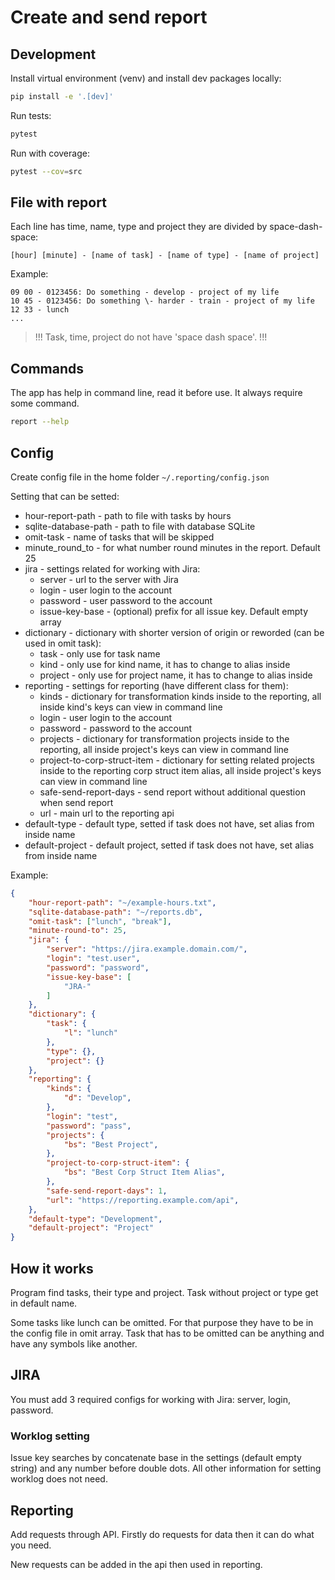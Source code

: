 # Create and send report

## Development

Install virtual environment (venv) and install dev packages locally:
```bash
pip install -e '.[dev]'
```

Run tests:
```bash
pytest
```

Run with coverage:
```bash
pytest --cov=src
```

## File with report

Each line has time, name, type and project they are divided by space-dash-space:

```
[hour] [minute] - [name of task] - [name of type] - [name of project]
```

Example:

```
09 00 - 0123456: Do something - develop - project of my life
10 45 - 0123456: Do something \- harder - train - project of my life
12 33 - lunch
...
```

> !!! Task, time, project do not have 'space dash space'. !!!

## Commands

The app has help in command line, read it before use. It always require some command.

```bash
report --help
```

## Config

Create config file in the home folder `~/.reporting/config.json`

Setting that can be setted:

-   hour-report-path - path to file with tasks by hours
-   sqlite-database-path - path to file with database SQLite
-   omit-task - name of tasks that will be skipped
-   minute_round_to - for what number round minutes in the report. Default 25
-   jira - settings related for working with Jira:
    -   server - url to the server with Jira
    -   login - user login to the account
    -   password - user password to the account
    -   issue-key-base - (optional) prefix for all issue key. Default empty array
-   dictionary - dictionary with shorter version of origin or reworded (can be used in omit task):
    -   task - only use for task name
    -   kind - only use for kind name, it has to change to alias inside
    -   project - only use for project name, it has to change to alias inside
-   reporting - settings for reporting (have different class for them):
    -   kinds - dictionary for transformation kinds inside to the reporting, all inside kind's keys can view in command line
    -   login - user login to the account
    -   password - password to the account
    -   projects - dictionary for transformation projects inside to the reporting, all inside project's keys can view in command line
    -   project-to-corp-struct-item - dictionary for setting related projects inside to the reporting corp struct item alias, all inside project's keys can view in command line
    -   safe-send-report-days - send report without additional question when send report
    -   url - main url to the reporting api
-   default-type - default type, setted if task does not have, set alias from inside name
-   default-project - default project, setted if task does not have, set alias from inside name

Example:

```json
{
    "hour-report-path": "~/example-hours.txt",
    "sqlite-database-path": "~/reports.db",
    "omit-task": ["lunch", "break"],
    "minute-round-to": 25,
    "jira": {
        "server": "https://jira.example.domain.com/",
        "login": "test.user",
        "password": "password",
        "issue-key-base": [
            "JRA-"
        ]
    },
    "dictionary": {
        "task": {
            "l": "lunch"
        },
        "type": {},
        "project": {}
    },
    "reporting": {
        "kinds": {
            "d": "Develop",
        },
        "login": "test",
        "password": "pass",
        "projects": {
            "bs": "Best Project",
        },
        "project-to-corp-struct-item": {
            "bs": "Best Corp Struct Item Alias",
        },
        "safe-send-report-days": 1,
        "url": "https://reporting.example.com/api",
    },
    "default-type": "Development",
    "default-project": "Project"
}
```

## How it works

Program find tasks, their type and project. Task without project or type get in default name.

Some tasks like lunch can be omitted. For that purpose they have to be in the config file in omit array.
Task that has to be omitted can be anything and have any symbols like another.

## JIRA

You must add 3 required configs for working with Jira: server, login, password.

### Worklog setting

Issue key searches by concatenate base in the settings (default empty string) and any number before double dots. All other information for setting worklog does not need.

## Reporting

Add requests through API.
Firstly do requests for data then it can do what you need.

New requests can be added in the api then used in reporting.
